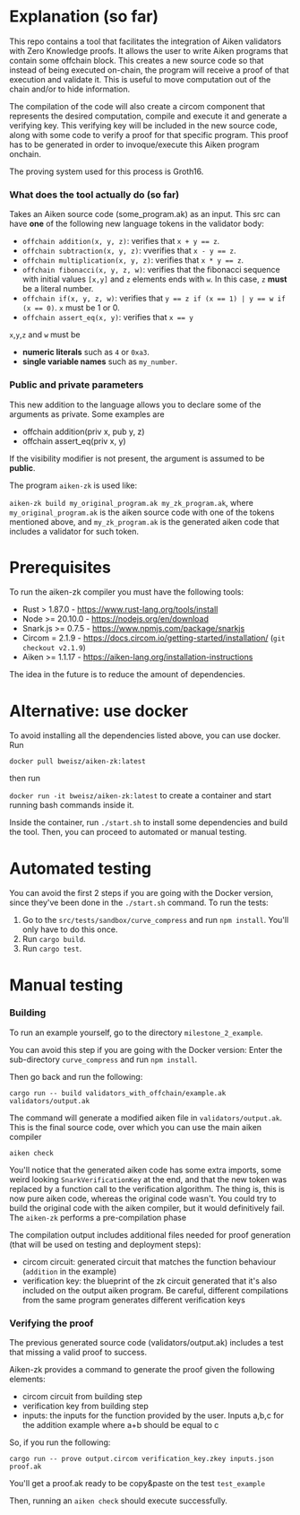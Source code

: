 # Explanation (so far)
This repo contains a tool that facilitates the integration of Aiken validators with Zero Knowledge proofs. It allows the user to write Aiken programs that contain some offchain block. This creates a new source code so that instead of being executed on-chain, the program will receive a proof of that execution and validate it. This is useful to move computation out of the chain and/or to hide information.

The compilation of the code will also create a circom component that represents the desired computation, compile and execute it and generate a verifying key. This verifying key will be included in the new source code, along with some code to verify a proof for that specific program. This proof has to be generated in order to invoque/execute this Aiken program onchain.

The proving system used for this process is Groth16.

### What does the tool actually do (so far)
Takes an Aiken source code (some_program.ak) as an input. This src can have **one** of the following new language tokens in the validator body:
* ```offchain addition(x, y, z)```: verifies that ```x + y == z```.
* ```offchain subtraction(x, y, z)```: vverifies that ```x - y == z```.
* ```offchain multiplication(x, y, z)```: verifies that ```x * y == z```.
* ```offchain fibonacci(x, y, z, w)```: verifies that the fibonacci sequence with initial values ```[x,y]``` and ```z``` elements ends with ```w```. In this case, ```z``` **must** be a literal number.
* ```offchain if(x, y, z, w)```: verifies that ```y == z if (x == 1) | y == w if (x == 0)```. ```x``` must be 1 or 0. 
* ```offchain assert_eq(x, y)```: verifies that ```x == y```

```x```,```y```,```z``` and ```w``` must be 
* **numeric literals** such as ```4``` or ```0xa3```.
* **single variable names** such as ```my_number```.

### Public and private parameters
This new addition to the language allows you to declare some of the arguments as private. Some examples are
* offchain addition(priv x, pub y, z)
* offchain assert_eq(priv x, y)

If the visibility modifier is not present, the argument is assumed to be **public**.

The program ```aiken-zk``` is used like:

```aiken-zk build my_original_program.ak my_zk_program.ak```, where ```my_original_program.ak``` is the aiken source code with one of the tokens mentioned above, and ```my_zk_program.ak``` is the generated aiken code that includes a validator for such token.

# Prerequisites
To run the aiken-zk compiler you must have the following tools:
* Rust > 1.87.0 - https://www.rust-lang.org/tools/install
* Node >= 20.10.0 - https://nodejs.org/en/download
* Snark.js >= 0.7.5 - https://www.npmjs.com/package/snarkjs
* Circom = 2.1.9 - https://docs.circom.io/getting-started/installation/ (```git checkout v2.1.9```)
* Aiken >= 1.1.17 - https://aiken-lang.org/installation-instructions

The idea in the future is to reduce the amount of dependencies. 

# Alternative: use docker
To avoid installing all the dependencies listed above, you can use docker. Run

```docker pull bweisz/aiken-zk:latest```

then run 

```docker run -it bweisz/aiken-zk:latest``` to create a container and start running bash commands inside it.

Inside the container, run ```./start.sh``` to install some dependencies and build the tool.
Then, you can proceed to automated or manual testing. 


# Automated testing
You can avoid the first 2 steps if you are going with the Docker version, since they've been done in the ```./start.sh``` command. To run the tests:
1. Go to the ```src/tests/sandbox/curve_compress``` and run ```npm install```. You'll only have to do this once.
2. Run ```cargo build```.
3. Run ```cargo test```.

# Manual testing

### Building
To run an example yourself, go to the directory ```milestone_2_example```.

You can avoid this step if you are going with the Docker version:
Enter the sub-directory ```curve_compress``` and run ```npm install```.

Then go back and run the following:

```cargo run -- build validators_with_offchain/example.ak validators/output.ak```

The command will generate a modified aiken file in ```validators/output.ak```. This is the final source code, over which you can use the main aiken compiler 

```aiken check```

You'll notice that the generated aiken code has some extra imports, some weird looking ```SnarkVerificationKey``` at the end, and that the new token was replaced by a function call to the verification algorithm. The thing is, this is now pure aiken code, whereas the original code wasn't. You could try to build the original code with the aiken compiler, but it would definitively fail. The ```aiken-zk``` performs a pre-compilation phase

The compilation output includes additional files needed for proof generation (that will be used on testing and deployment steps):
- circom circuit: generated circuit that matches the function behaviour (```addition``` in the example)
- verification key: the blueprint of the zk circuit generated that it's also included on the output aiken program. Be careful, different compilations from the same program generates different verification keys


### Verifying the proof
The previous generated source code (validators/output.ak) includes a test that missing a valid proof to success.

Aiken-zk provides a command to generate the proof given the following elements:
- circom circuit from building step
- verification key from building step
- inputs: the inputs for the function provided by the user. Inputs a,b,c for the addition example where a+b should be equal to c

So, if you run the following:

```cargo run -- prove output.circom verification_key.zkey inputs.json proof.ak```

You'll get a proof.ak ready to be copy&paste on the test ```test_example```

Then, running an ```aiken check``` should execute successfully.